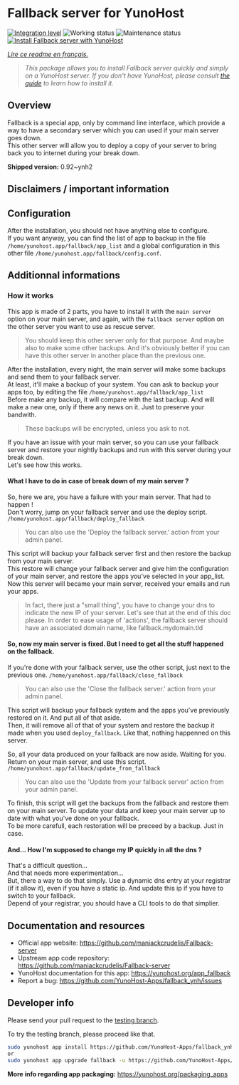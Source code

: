 <!--
N.B.: This README was automatically generated by https://github.com/YunoHost/apps/tree/master/tools/README-generator
It shall NOT be edited by hand.
-->

# Fallback server for YunoHost

[![Integration level](https://dash.yunohost.org/integration/fallback.svg)](https://dash.yunohost.org/appci/app/fallback) ![Working status](https://ci-apps.yunohost.org/ci/badges/fallback.status.svg) ![Maintenance status](https://ci-apps.yunohost.org/ci/badges/fallback.maintain.svg)  
[![Install Fallback server with YunoHost](https://install-app.yunohost.org/install-with-yunohost.svg)](https://install-app.yunohost.org/?app=fallback)

*[Lire ce readme en français.](./README_fr.md)*

> *This package allows you to install Fallback server quickly and simply on a YunoHost server.
If you don't have YunoHost, please consult [the guide](https://yunohost.org/#/install) to learn how to install it.*

## Overview

Fallback is a special app, only by command line interface, which provide a way to have a secondary server which you can used if your main server goes down.  
This other server will allow you to deploy a copy of your server to bring back you to internet during your break down.


**Shipped version:** 0.92~ynh2
## Disclaimers / important information

## Configuration

After the installation, you should not have anything else to configure.  
If you want anyway, you can find the list of app to backup in the file `/home/yunohost.app/fallback/app_list` and a global configuration in this other file `/home/yunohost.app/fallback/config.conf`.

## Additionnal informations

### How it works

This app is made of 2 parts, you have to install it with the `main server` option on your main server, and again, with the `fallback server` option on the other server you want to use as rescue server.
> You should keep this other server only for that purpose. And maybe also to make some other backups. And it's obviously better if you can have this other server in another place than the previous one.

After the installation, every night, the main server will make some backups and send them to your fallback server.  
At least, it'll make a backup of your system. You can ask to backup your apps too, by editing the file `/home/yunohost.app/fallback/app_list`  
Before make any backup, it will compare with the last backup. And will make a new one, only if there any news on it. Just to preserve your bandwith.
> These backups will be encrypted, unless you ask to not.

If you have an issue with your main server, so you can use your fallback server and restore your nightly backups and run with this server during your break down.  
Let's see how this works.

#### What I have to do in case of break down of my main server ?

So, here we are, you have a failure with your main server. That had to happen !  
Don't worry, jump on your fallback server and use the deploy script.
`/home/yunohost.app/fallback/deploy_fallback`
> You can also use the 'Deploy the fallback server.' action from your admin panel.

This script will backup your fallback server first and then restore the backup from your main server.  
This restore will change your fallback server and give him the configuration of your main server, and restore the apps you've selected in your app_list.  
Now this server will became your main server, received your emails and run your apps.
> In fact, there just a "small thing", you have to change your dns to indicate the new IP of your server. Let's see that at the end of this doc please.
> In order to ease usage of 'actions', the fallback server should have an associated domain name, like fallback.mydomain.tld

#### So, now my main server is fixed. But I need to get all the stuff happened on the fallback.

If you're done with your fallback server, use the other script, just next to the previous one.
`/home/yunohost.app/fallback/close_fallback`
> You can also use the 'Close the fallback server.' action from your admin panel.

This script will backup your fallback system and the apps you've previously restored on it. And put all of that aside.  
Then, it will remove all of that of your system and restore the backup it made when you used `deploy_fallback`. Like that, nothing happenned on this server.

So, all your data produced on your fallback are now aside. Waiting for you.  
Return on your main server, and use this script.  
`/home/yunohost.app/fallback/update_from_fallback`
> You can also use the 'Update from your fallback server' action from your admin panel.

To finish, this script will get the backups from the fallback and restore them on your main server. To update your data and keep your main server up to date with what you've done on your fallback.  
To be more carefull, each restoration will be preceed by a backup. Just in case.

#### And... How I'm supposed to change my IP quickly in all the dns ?

That's a difficult question...  
And that needs more experimentation...  
But, there a way to do that simply. Use a dynamic dns entry at your registrar (if it allow it), even if you have a static ip. And update this ip if you have to switch to your fallback.  
Depend of your registrar, you should have a CLI tools to do that simplier.

## Documentation and resources

* Official app website: <https://github.com/maniackcrudelis/Fallback-server>
* Upstream app code repository: <https://github.com/maniackcrudelis/Fallback-server>
* YunoHost documentation for this app: <https://yunohost.org/app_fallback>
* Report a bug: <https://github.com/YunoHost-Apps/fallback_ynh/issues>

## Developer info

Please send your pull request to the [testing branch](https://github.com/YunoHost-Apps/fallback_ynh/tree/testing).

To try the testing branch, please proceed like that.

``` bash
sudo yunohost app install https://github.com/YunoHost-Apps/fallback_ynh/tree/testing --debug
or
sudo yunohost app upgrade fallback -u https://github.com/YunoHost-Apps/fallback_ynh/tree/testing --debug
```

**More info regarding app packaging:** <https://yunohost.org/packaging_apps>

